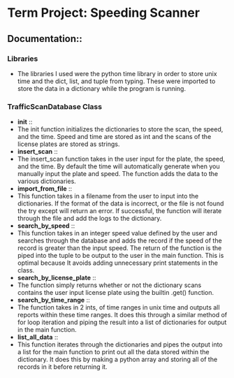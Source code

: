 # Term Project: Speeding Scanner
## Documentation::
### Libraries
- The libraries I used were the python time library in order to store unix time and the dict, list, and tuple from typing. These were imported to store the data in a dictionary while the program is running.
### TrafficScanDatabase Class
- __init__ ::
-   The init function initializes the dictionaries to store the scan, the speed, and the time. Speed and time are stored as int and the scans of the license plates are stored as strings.
- __insert_scan__ ::
-   The insert_scan function takes in the user input for the plate, the speed, and the time. By default the time will automatically generate when you manually input the plate and speed. The function adds the data to the various dictionaries.
- __import_from_file__ ::
-   This function takes in a filename from the user to input into the dictionaries. If the format of the data is incorrect, or the file is not found the try except will return an error. If successful, the function will iterate through the file and add the logs to the dictionary.
- __search_by_speed__ ::
-   This function takes in an integer speed value defined by the user and searches through the database and adds the record if the speed of the record is greater than the input speed. The return of the function is the piped into the tuple to be output to the user in the main function. This is optimal because It avoids adding unnecessary print statements in the class. 
- __search_by_license_plate__ ::
-   The function simply returns whether or not the dictionary scans contains the user input license plate using the builtin .get() function. 
- __search_by_time_range__ ::
-   The function takes in 2 ints, of time ranges in unix time and outputs all reports within these time ranges. It does this through a similar method of for loop iteration and piping the result into a list of dictionaries for output in the main function.
- __list_all_data__ ::
-   This function iterates through the dictionaries and pipes the output into a list for the main function to print out all the data stored within the dictionary. It does this by making a python array and storing all of the records in it before returning it.



